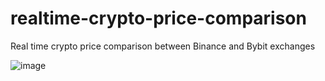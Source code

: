 # realtime-crypto-price-comparison
Real time crypto price comparison between Binance and Bybit exchanges

![image](https://github.com/user-attachments/assets/fdd29959-ab33-48ac-a5f4-c788135dc02a)
